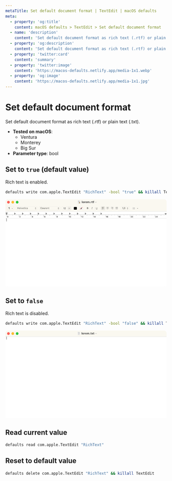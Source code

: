 ```yaml
---
metaTitle: Set default document format | TextEdit | macOS defaults
meta:
  - property: 'og:title'
    content: macOS defaults > TextEdit > Set default document format
  - name: 'description'
    content: 'Set default document format as rich text (.rtf) or plain text (.txt).'
  - property: 'og:description'
    content: 'Set default document format as rich text (.rtf) or plain text (.txt).'
  - property: 'twitter:card'
    content: 'summary'
  - property: 'twitter:image'
    content: 'https://macos-defaults.netlify.app/media-1x1.webp'
  - property: 'og:image'
    content: 'https://macos-defaults.netlify.app/media-1x1.jpg'
---
```


# Set default document format

Set default document format as rich text (.rtf) or plain text (.txt).

<!-- break lists -->

- **Tested on macOS**:
  - Ventura
  - Monterey
  - Big Sur
- **Parameter type**: bool

## Set to `true` (default value)

Rich text is enabled.

```bash
defaults write com.apple.TextEdit "RichText" -bool "true" && killall TextEdit
```

<img
  src="./textedit-RichText-true.png"
  alt="Example output with value set to true"
  width="740" height="451" style="height: auto"
/>

## Set to `false`

Rich text is disabled.

```bash
defaults write com.apple.TextEdit "RichText" -bool "false" && killall TextEdit
```

<img
  src="./textedit-RichText-false.png"
  alt="Example output with value set to false"
  width="740" height="451" style="height: auto"
/>

## Read current value

```bash
defaults read com.apple.TextEdit "RichText"
```

## Reset to default value

```bash
defaults delete com.apple.TextEdit "RichText" && killall TextEdit
```
